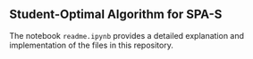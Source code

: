 ## Student-Optimal Algorithm for SPA-S

The notebook `readme.ipynb` provides a detailed explanation and implementation of the files in this repository.